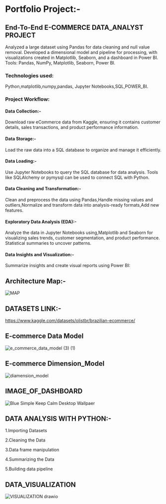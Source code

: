 # Portfolio Project:-
## End-To-End E-COMMERCE DATA_ANALYST PROJECT
Analyzed a large dataset using Pandas for data cleaning and null value removal. Developed a dimensional model and pipeline for processing, with visualizations created in Matplotlib, Seaborn, and a dashboard in Power BI. Tools: Pandas, NumPy, Matplotlib, Seaborn, Power BI.
### Technologies used:
Python,matplotlib,numpy,pandas, Jupyter Notebooks,SQL,POWER_BI.
### Project Workflow:
#### Data Collection:-
Download raw eCommerce data from Kaggle, ensuring it contains customer details, sales transactions, and product performance information.
#### Data Storage:-
Load the raw data into a SQL database to organize and manage it efficiently.
#### Data Loading:-
Use Jupyter Notebooks to query the SQL database for data analysis. Tools like SQLAlchemy or pymysql can be used to connect SQL with Python.
#### Data Cleaning and Transformation:-
Clean and preprocess the data using Pandas,Handle missing values and outliers,Normalize and transform data into analysis-ready formats,Add new features.
#### Exploratory Data Analysis (EDA):-  
Analyze the data in Jupyter Notebooks using,Matplotlib and Seaborn for visualizing sales trends, customer segmentation, and product performance.
Statistical summaries to uncover patterns.
#### Data Insights and Visualization:- 
Summarize insights and create visual reports using Power BI:

## Architecture Map:- 
![MAP](https://github.com/user-attachments/assets/c03a8e10-9d83-499d-b004-7606fafe16ef)


## DATASETS LINK:-
https://www.kaggle.com/datasets/olistbr/brazilian-ecommerce/


## E-commerce Data Model
![e_commerce_data_model (3) (1)](https://github.com/user-attachments/assets/ab0aa212-42e5-4465-bb82-92d6a071566c)

## E-commerce Dimension_Model
![diamension_model](https://github.com/user-attachments/assets/a718eb97-3e37-4b6e-b746-d802fbccdb81)




## IMAGE_OF_DASHBOARD
 
![Blue Simple Keep Calm Desktop Wallpaer](https://github.com/user-attachments/assets/1461cb3f-5fe6-4104-965f-b29452abcc6d)


## DATA ANALYSIS WITH PYTHON:-
1.Importing Datasets

2.Cleaning the Data

3.Data frame manipulation

4.Summarizing the Data

5.Building data pipeline



## DATA_VISUALIZATION
![VISUALIZATION drawio](https://github.com/user-attachments/assets/fcc9d4ad-8499-4440-a37f-131fdaaa81a8)
